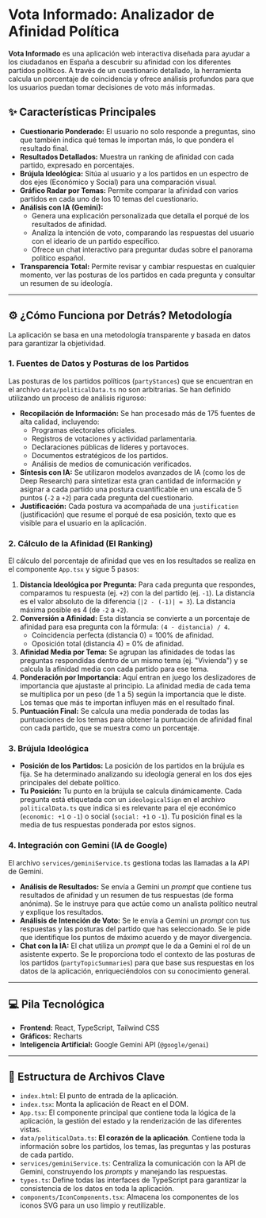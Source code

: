 # Vota Informado: Analizador de Afinidad Política

**Vota Informado** es una aplicación web interactiva diseñada para ayudar a los ciudadanos en España a descubrir su afinidad con los diferentes partidos políticos. A través de un cuestionario detallado, la herramienta calcula un porcentaje de coincidencia y ofrece análisis profundos para que los usuarios puedan tomar decisiones de voto más informadas.

## ✨ Características Principales

*   **Cuestionario Ponderado:** El usuario no solo responde a preguntas, sino que también indica qué temas le importan más, lo que pondera el resultado final.
*   **Resultados Detallados:** Muestra un ranking de afinidad con cada partido, expresado en porcentajes.
*   **Brújula Ideológica:** Sitúa al usuario y a los partidos en un espectro de dos ejes (Económico y Social) para una comparación visual.
*   **Gráfico Radar por Temas:** Permite comparar la afinidad con varios partidos en cada uno de los 10 temas del cuestionario.
*   **Análisis con IA (Gemini):**
    *   Genera una explicación personalizada que detalla el porqué de los resultados de afinidad.
    *   Analiza la intención de voto, comparando las respuestas del usuario con el ideario de un partido específico.
    *   Ofrece un chat interactivo para preguntar dudas sobre el panorama político español.
*   **Transparencia Total:** Permite revisar y cambiar respuestas en cualquier momento, ver las posturas de los partidos en cada pregunta y consultar un resumen de su ideología.

---

## ⚙️ ¿Cómo Funciona por Detrás? Metodología

La aplicación se basa en una metodología transparente y basada en datos para garantizar la objetividad.

### 1. Fuentes de Datos y Posturas de los Partidos

Las posturas de los partidos políticos (`partyStances`) que se encuentran en el archivo `data/politicalData.ts` no son arbitrarias. Se han definido utilizando un proceso de análisis riguroso:

*   **Recopilación de Información:** Se han procesado más de 175 fuentes de alta calidad, incluyendo:
    *   Programas electorales oficiales.
    *   Registros de votaciones y actividad parlamentaria.
    *   Declaraciones públicas de líderes y portavoces.
    *   Documentos estratégicos de los partidos.
    *   Análisis de medios de comunicación verificados.
*   **Síntesis con IA:** Se utilizaron modelos avanzados de IA (como los de Deep Research) para sintetizar esta gran cantidad de información y asignar a cada partido una postura cuantificable en una escala de 5 puntos (`-2` a `+2`) para cada pregunta del cuestionario.
*   **Justificación:** Cada postura va acompañada de una `justification` (justificación) que resume el porqué de esa posición, texto que es visible para el usuario en la aplicación.

### 2. Cálculo de la Afinidad (El Ranking)

El cálculo del porcentaje de afinidad que ves en los resultados se realiza en el componente `App.tsx` y sigue 5 pasos:

1.  **Distancia Ideológica por Pregunta:** Para cada pregunta que respondes, comparamos tu respuesta (ej. `+2`) con la del partido (ej. `-1`). La distancia es el valor absoluto de la diferencia (`|2 - (-1)| = 3`). La distancia máxima posible es 4 (de `-2` a `+2`).
2.  **Conversión a Afinidad:** Esta distancia se convierte a un porcentaje de afinidad para esa pregunta con la fórmula: `(4 - distancia) / 4`.
    *   Coincidencia perfecta (distancia 0) = 100% de afinidad.
    *   Oposición total (distancia 4) = 0% de afinidad.
3.  **Afinidad Media por Tema:** Se agrupan las afinidades de todas las preguntas respondidas dentro de un mismo tema (ej. "Vivienda") y se calcula la afinidad media con cada partido para ese tema.
4.  **Ponderación por Importancia:** Aquí entran en juego los deslizadores de importancia que ajustaste al principio. La afinidad media de cada tema se multiplica por un peso (de 1 a 5) según la importancia que le diste. Los temas que más te importan influyen más en el resultado final.
5.  **Puntuación Final:** Se calcula una media ponderada de todas las puntuaciones de los temas para obtener la puntuación de afinidad final con cada partido, que se muestra como un porcentaje.

### 3. Brújula Ideológica

*   **Posición de los Partidos:** La posición de los partidos en la brújula es fija. Se ha determinado analizando su ideología general en los dos ejes principales del debate político.
*   **Tu Posición:** Tu punto en la brújula se calcula dinámicamente. Cada pregunta está etiquetada con un `ideologicalSign` en el archivo `politicalData.ts` que indica si es relevante para el eje económico (`economic: +1` o `-1`) o social (`social: +1` o `-1`). Tu posición final es la media de tus respuestas ponderada por estos signos.

### 4. Integración con Gemini (IA de Google)

El archivo `services/geminiService.ts` gestiona todas las llamadas a la API de Gemini.

*   **Análisis de Resultados:** Se envía a Gemini un *prompt* que contiene tus resultados de afinidad y un resumen de tus respuestas (de forma anónima). Se le instruye para que actúe como un analista político neutral y explique los resultados.
*   **Análisis de Intención de Voto:** Se le envía a Gemini un *prompt* con tus respuestas y las posturas del partido que has seleccionado. Se le pide que identifique los puntos de máximo acuerdo y de mayor divergencia.
*   **Chat con la IA:** El chat utiliza un *prompt* que le da a Gemini el rol de un asistente experto. Se le proporciona todo el contexto de las posturas de los partidos (`partyTopicSummaries`) para que base sus respuestas en los datos de la aplicación, enriqueciéndolos con su conocimiento general.

---

## 💻 Pila Tecnológica

*   **Frontend:** React, TypeScript, Tailwind CSS
*   **Gráficos:** Recharts
*   **Inteligencia Artificial:** Google Gemini API (`@google/genai`)

---

## 📂 Estructura de Archivos Clave

*   `index.html`: El punto de entrada de la aplicación.
*   `index.tsx`: Monta la aplicación de React en el DOM.
*   `App.tsx`: El componente principal que contiene toda la lógica de la aplicación, la gestión del estado y la renderización de las diferentes vistas.
*   `data/politicalData.ts`: **El corazón de la aplicación**. Contiene toda la información sobre los partidos, los temas, las preguntas y las posturas de cada partido.
*   `services/geminiService.ts`: Centraliza la comunicación con la API de Gemini, construyendo los *prompts* y manejando las respuestas.
*   `types.ts`: Define todas las interfaces de TypeScript para garantizar la consistencia de los datos en toda la aplicación.
*   `components/IconComponents.tsx`: Almacena los componentes de los iconos SVG para un uso limpio y reutilizable.